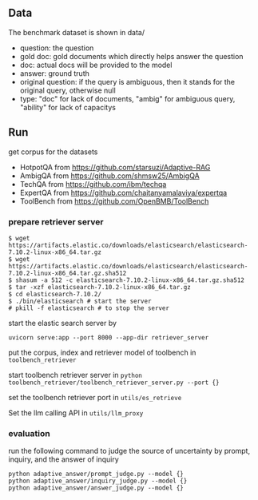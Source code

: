 

## Data
The benchmark dataset is shown in data/
* question: the question
* gold doc: gold documents which directly helps answer the question
* doc: actual docs will be provided to the model
* answer: ground truth
* original question: if the query is ambiguous, then it stands for the original query, otherwise null
* type: "doc" for lack of documents, "ambig" for ambiguous query, "ability" for lack of capacitys

## Run
get corpus for the datasets
* HotpotQA from https://github.com/starsuzi/Adaptive-RAG
* AmbigQA from https://github.com/shmsw25/AmbigQA
* TechQA from https://github.com/ibm/techqa
* ExpertQA from https://github.com/chaitanyamalaviya/expertqa
* ToolBench from https://github.com/OpenBMB/ToolBench

### prepare retriever server
```
$ wget https://artifacts.elastic.co/downloads/elasticsearch/elasticsearch-7.10.2-linux-x86_64.tar.gz
$ wget https://artifacts.elastic.co/downloads/elasticsearch/elasticsearch-7.10.2-linux-x86_64.tar.gz.sha512
$ shasum -a 512 -c elasticsearch-7.10.2-linux-x86_64.tar.gz.sha512
$ tar -xzf elasticsearch-7.10.2-linux-x86_64.tar.gz
$ cd elasticsearch-7.10.2/
$ ./bin/elasticsearch # start the server
# pkill -f elasticsearch # to stop the server
```
start the elastic search server by

`uvicorn serve:app --port 8000 --app-dir retriever_server`

put the corpus, index and retriever model of toolbench in `toolbench_retriever`

start toolbench retriever server in 
`python toolbench_retriever/toolbench_retriever_server.py --port {}`

set the toolbench retriever port in `utils/es_retrieve`

Set the llm calling API in `utils/llm_proxy`

### evaluation

run the following command to judge the source of uncertainty by prompt, inquiry, and the answer of inquiry

```
python adaptive_answer/prompt_judge.py --model {}
python adaptive_answer/inquiry_judge.py --model {}
python adaptive_answer/answer_judge.py --model {}
```
